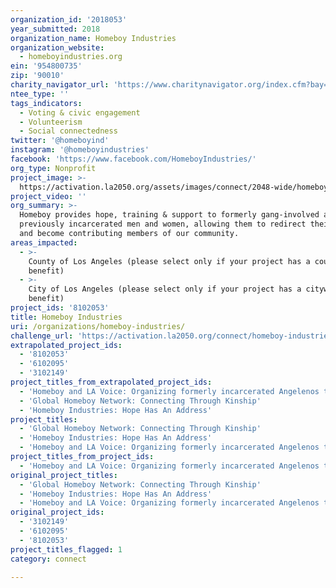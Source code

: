 ```yaml
---
organization_id: '2018053'
year_submitted: 2018
organization_name: Homeboy Industries
organization_website:
  - homeboyindustries.org
ein: '954800735'
zip: '90010'
charity_navigator_url: 'https://www.charitynavigator.org/index.cfm?bay=search.profile&ein=954800735'
ntee_type: ''
tags_indicators:
  - Voting & civic engagement
  - Volunteerism
  - Social connectedness
twitter: '@homeboyind'
instagram: '@homeboyindustries'
facebook: 'https://www.facebook.com/HomeboyIndustries/'
org_type: Nonprofit
project_image: >-
  https://activation.la2050.org/assets/images/connect/2048-wide/homeboy-industries.jpg
project_video: ''
org_summary: >-
  Homeboy provides hope, training & support to formerly gang-involved and
  previously incarcerated men and women, allowing them to redirect their lives
  and become contributing members of our community.
areas_impacted:
  - >-
    County of Los Angeles (please select only if your project has a countywide
    benefit)
  - >-
    City of Los Angeles (please select only if your project has a citywide
    benefit)
project_ids: '8102053'
title: Homeboy Industries
uri: /organizations/homeboy-industries/
challenge_url: 'https://activation.la2050.org/connect/homeboy-industries/'
extrapolated_project_ids:
  - '8102053'
  - '6102095'
  - '3102149'
project_titles_from_extrapolated_project_ids:
  - 'Homeboy and LA Voice: Organizing formerly incarcerated Angelenos to vote'
  - 'Global Homeboy Network: Connecting Through Kinship'
  - 'Homeboy Industries: Hope Has An Address'
project_titles:
  - 'Global Homeboy Network: Connecting Through Kinship'
  - 'Homeboy Industries: Hope Has An Address'
  - 'Homeboy and LA Voice: Organizing formerly incarcerated Angelenos to vote'
project_titles_from_project_ids:
  - 'Homeboy and LA Voice: Organizing formerly incarcerated Angelenos to vote'
original_project_titles:
  - 'Global Homeboy Network: Connecting Through Kinship'
  - 'Homeboy Industries: Hope Has An Address'
  - 'Homeboy and LA Voice: Organizing formerly incarcerated Angelenos to vote'
original_project_ids:
  - '3102149'
  - '6102095'
  - '8102053'
project_titles_flagged: 1
category: connect

---
```

